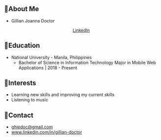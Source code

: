 ## 👧About Me
* Gillian Joanna Doctor

<p align="center">
  <a href="">
    LinkedIn<br/>
  </a>
</p>

## 🎒Education
* National University - Manila, Philippines
  * Bachelor of Science in Information Technology Major in Mobile Web Applications | 2018 - Present
## 🤍Interests
* Learning new skills and improving my current skills
* Listening to music

## 📧Contact
* ghiedoc@gmail.com
* www.linkedin.com/in/gillian-doctor
